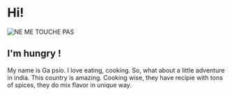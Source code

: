 # Hi!

![NE ME TOUCHE PAS](https://encrypted-tbn0.gstatic.com/images?q=tbn:ANd9GcSyENI_S6SWbE-dxUp6P5orMoZYsaKDFMbNiQ&usqp=CAU)

## I'm hungry !

My name is Ga psio. I love eating, cooking. So, what about a little adventure in india. This country is amazing. Cooking wise, they have recipie with tons of spices, they do mix flavor in unique way.

